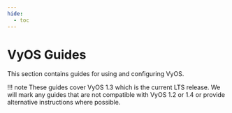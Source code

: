 ```yaml
---
hide:
  - toc
---
```

# VyOS Guides

This section contains guides for using and configuring VyOS. 

!!! note
    These guides cover VyOS 1.3 which is the current LTS release. We will mark any guides that are not compatible with VyOS 1.2 or 1.4 or provide alternative instructions where possible.

